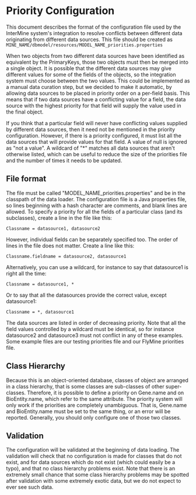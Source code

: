 # Priority Configuration

This document describes the format of the configuration file used by the InterMine system's integration to resolve conflicts between different data originating from different data sources. This file should be created as `MINE_NAME/dbmodel/resources/MODEL_NAME_priorities.properties`

When two objects from two different data sources have been identified as equivalent by the PrimaryKeys, those two objects must then be merged into a single object. It is possible that the different data sources may give different values for some of the fields of the objects, so the integration system must choose between the two values. This could be implemented as a manual data curation step, but we decided to make it automatic, by allowing data sources to be placed in priority order on a per-field basis. This means that if two data sources have a conflicting value for a field, the data source with the highest priority for that field will supply the value used in the final object.

If you think that a particular field will never have conflicting values supplied by different data sources, then it need not be mentioned in the priority configuration. However, if there is a priority configured, it must list all the data sources that will provide values for that field. A value of null is ignored as "not a value". A wildcard of "\*" matches all data sources that aren't otherwise listed, which can be useful to reduce the size of the priorities file and the number of times it needs to be updated.

## File format

The file must be called "MODEL\_NAME\_priorities.properties" and be in the classpath of the data loader. The configuration file is a Java properties file, so lines beginning with a hash character are comments, and blank lines are allowed. To specify a priority for all the fields of a particular class \(and its subclasses\), create a line in the file like this:

```text
Classname = datasource1, datasource2
```

However, individual fields can be separately specified too. The order of lines in the file does not matter. Create a line like this:

```text
Classname.fieldname = datasource2, datasource1
```

Alternatively, you can use a wildcard, for instance to say that datasource1 is right all the time:

```text
Classname = datasource1, *
```

Or to say that all the datasources provide the correct value, except datasource1:

```text
Classname = *, datasource1
```

The data sources are listed in order of decreasing priority. Note that all the field values controlled by a wildcard must be identical, so for instance datasource2 and datasource3 must not conflict in any of these examples. Some example files are our testing priorities file and our FlyMine priorities file.

## Class Hierarchy

Because this is an object-oriented database, classes of object are arranged in a class hierarchy, that is some classes are sub-classes of other super-classes. Therefore, it is possible to define a priority on Gene.name and on BioEntity.name, which refer to the same attribute. The priority system will only work if the priorities are completely unambiguous. That is, Gene.name and BioEntity.name must be set to the same thing, or an error will be reported. Generally, you should only configure one of those two classes.

## Validation

The configuration will be validated at the beginning of data loading. The validation will check that no configuration is made for classes that do not exist, and for data sources which do not exist \(which could easily be a typo\), and that no class hierarchy problems exist. Note that there is an extremely small chance that some class hierarchy problems may be spotted after validation with some extremely exotic data, but we do not expect to ever see such data.

